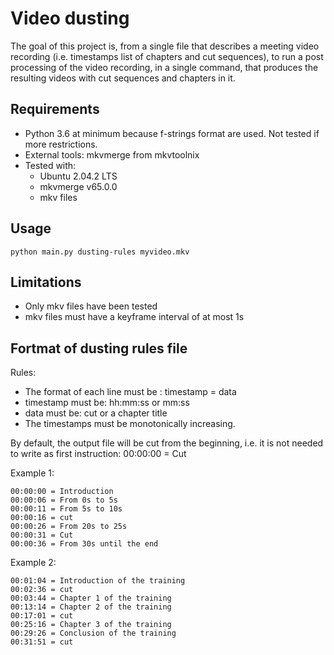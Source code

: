 # Video dusting

The goal of this project is, from a single file that describes a meeting video recording (i.e. timestamps list of chapters and cut sequences), to run a post processing of the video recording, in a single command, that produces the resulting videos with cut sequences and chapters in it.

## Requirements

- Python 3.6 at minimum because f-strings format are used. Not tested if more restrictions.
- External tools: mkvmerge from mkvtoolnix
- Tested with:
    - Ubuntu 2.04.2 LTS
    - mkvmerge v65.0.0
    - mkv files

## Usage

```
python main.py dusting-rules myvideo.mkv
```

## Limitations

- Only mkv files have been tested
- mkv files must have a keyframe interval of at most 1s

## Fortmat of dusting rules file

Rules:
- The format of each line must be : timestamp = data
- timestamp must be: hh:mm:ss  or  mm:ss
- data must be: cut  or  a chapter title
- The timestamps must be monotonically increasing. 

By default, the output file will be cut from the beginning, 
i.e. it is not needed to write as first instruction: 00:00:00 = Cut

Example 1:

```
00:00:00 = Introduction
00:00:06 = From 0s to 5s
00:00:11 = From 5s to 10s
00:00:16 = cut
00:00:26 = From 20s to 25s
00:00:31 = Cut
00:00:36 = From 30s until the end
```

Example 2:

```
00:01:04 = Introduction of the training
00:02:36 = cut
00:03:44 = Chapter 1 of the training
00:13:14 = Chapter 2 of the training
00:17:01 = cut
00:25:16 = Chapter 3 of the training
00:29:26 = Conclusion of the training
00:31:51 = cut
```